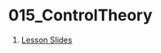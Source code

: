 # 015_ControlTheory

1. [Lesson Slides](https://docs.google.com/presentation/d/1lfFCCr7bFWtfK-sj8w2-Ha-2HndvZV4agL8kuTOkOu4/edit?usp=sharing)


